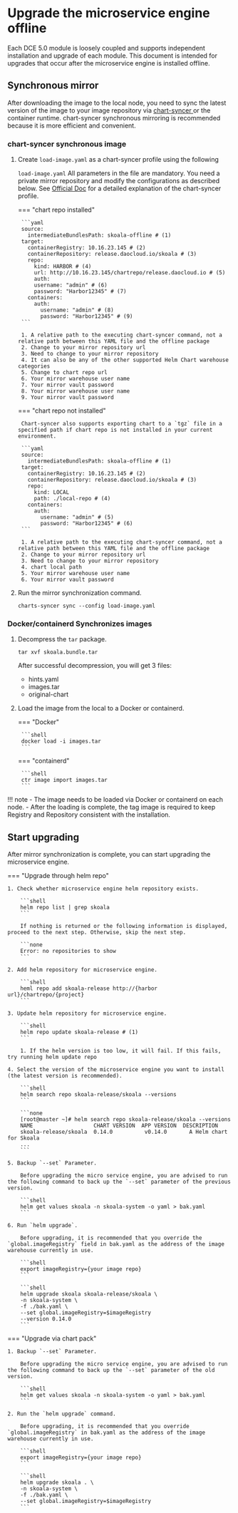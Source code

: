 # Upgrade the microservice engine offline

Each DCE 5.0 module is loosely coupled and supports independent installation and upgrade of each module. This document is intended for upgrades that occur after the microservice engine is installed offline.

## Synchronous mirror

After downloading the image to the local node, you need to sync the latest version of the image to your image repository via [ chart-syncer ](https://github.com/bitnami-labs/charts-syncer) or the container runtime. chart-syncer synchronous mirroring is recommended because it is more efficient and convenient.

### chart-syncer synchronous image

1. Create `load-image.yaml` as a chart-syncer profile using the following

     `load-image.yaml` All parameters in the file are mandatory. You need a private mirror repository and modify the configurations as described below. See [Official Doc](https://github.com/bitnami-labs/charts-syncer) for a detailed explanation of the chart-syncer profile.

    === "chart repo installed"


        ```yaml
        source:
          intermediateBundlesPath: skoala-offline # (1)
        target:
          containerRegistry: 10.16.23.145 # (2)
          containerRepository: release.daocloud.io/skoala # (3)
          repo:
            kind: HARBOR # (4)
            url: http://10.16.23.145/chartrepo/release.daocloud.io # (5)
            auth:
            username: "admin" # (6)
            password: "Harbor12345" # (7)
          containers:
            auth:
              username: "admin" # (8)
              password: "Harbor12345" # (9)
        ```

        1. A relative path to the executing chart-syncer command, not a relative path between this YAML file and the offline package
        2. Change to your mirror repository url
        3. Need to change to your mirror repository
        4. It can also be any of the other supported Helm Chart warehouse categories
        5. Change to chart repo url
        6. Your mirror warehouse user name
        7. Your mirror vault password
        8. Your mirror warehouse user name
        9. Your mirror vault password

    === "chart repo not installed"

        Chart-syncer also supports exporting chart to a `tgz` file in a specified path if chart repo is not installed in your current environment.

        ```yaml
        source:
          intermediateBundlesPath: skoala-offline # (1)
        target:
          containerRegistry: 10.16.23.145 # (2)
          containerRepository: release.daocloud.io/skoala # (3)
          repo:
            kind: LOCAL
            path: ./local-repo # (4)
          containers:
            auth:
              username: "admin" # (5)
              password: "Harbor12345" # (6)
        ```

        1. A relative path to the executing chart-syncer command, not a relative path between this YAML file and the offline package
        2. Change to your mirror repository url
        3. Need to change to your mirror repository
        4. chart local path
        5. Your mirror warehouse user name
        6. Your mirror vault password

2. Run the mirror synchronization command.

    ```shell
    charts-syncer sync --config load-image.yaml
    ```

### Docker/containerd Synchronizes images

1. Decompress the `tar` package.

    ```shell
    tar xvf skoala.bundle.tar
    ```

    After successful decompression, you will get 3 files:

    - hints.yaml
    - images.tar
    - original-chart

2. Load the image from the local to a Docker or containerd.

    === "Docker"

        ```shell
        docker load -i images.tar
        ```

    === "containerd"

        ```shell
        ctr image import images.tar
        ```

!!! note
    - The image needs to be loaded via Docker or containerd on each node.
    - After the loading is complete, the tag image is required to keep Registry and Repository consistent with the installation.

## Start upgrading

After mirror synchronization is complete, you can start upgrading the microservice engine.

=== "Upgrade through helm repo"

    1. Check whether microservice engine helm repository exists.

        ```shell
        helm repo list | grep skoala
        ```

        If nothing is returned or the following information is displayed, proceed to the next step. Otherwise, skip the next step.

        ```none
        Error: no repositories to show
        ```

    2. Add helm repository for microservice engine.

        ```shell
        heml repo add skoala-release http://{harbor url}/chartrepo/{project}
        ```

    3. Update helm repository for microservice engine.

        ```shell
        helm repo update skoala-release # (1)
        ```

        1. If the helm version is too low, it will fail. If this fails, try running helm update repo

    4. Select the version of the microservice engine you want to install (the latest version is recommended).

        ```shell
        helm search repo skoala-release/skoala --versions
        ```

        ```none
        [root@master ~]# helm search repo skoala-release/skoala --versions
        NAME                   CHART VERSION  APP VERSION  DESCRIPTION
        skoala-release/skoala  0.14.0          v0.14.0       A Helm chart for Skoala
        ...
        ```

    5. Backup `--set` Parameter.

        Before upgrading the micro service engine, you are advised to run the following command to back up the `--set` parameter of the previous version.

        ```shell
        helm get values skoala -n skoala-system -o yaml > bak.yaml
        ```

    6. Run `helm upgrade`.

        Before upgrading, it is recommended that you override the `global.imageRegistry` field in bak.yaml as the address of the image warehouse currently in use.

        ```shell
        export imageRegistry={your image repo}
        ```

        ```shell
        helm upgrade skoala skoala-release/skoala \
        -n skoala-system \
        -f ./bak.yaml \
        --set global.imageRegistry=$imageRegistry
        --version 0.14.0
        ```

=== "Upgrade via chart pack"

    1. Backup `--set` Parameter.

        Before upgrading the micro service engine, you are advised to run the following command to back up the `--set` parameter of the old version.

        ```shell
        helm get values skoala -n skoala-system -o yaml > bak.yaml
        ```

    2. Run the `helm upgrade` command.

        Before upgrading, it is recommended that you override `global.imageRegistry` in bak.yaml as the address of the image warehouse currently in use.

        ```shell
        export imageRegistry={your image repo}
        ```

        ```shell
        helm upgrade skoala . \
        -n skoala-system \
        -f ./bak.yaml \
        --set global.imageRegistry=$imageRegistry
        ```
